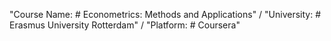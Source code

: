 "Course Name: # Econometrics: Methods and Applications" /
"University: # Erasmus University Rotterdam" /
"Platform: # Coursera"
